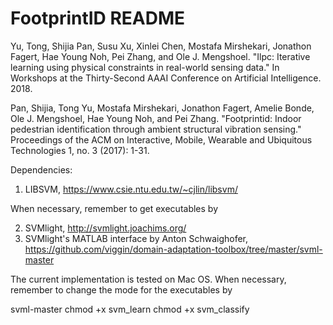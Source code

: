 # FootprintID README

Yu, Tong, Shijia Pan, Susu Xu, Xinlei Chen, Mostafa Mirshekari, Jonathon Fagert, Hae Young Noh, Pei Zhang, and Ole J. Mengshoel. "Ilpc: Iterative learning using physical constraints in real-world sensing data." In Workshops at the Thirty-Second AAAI Conference on Artificial Intelligence. 2018.

Pan, Shijia, Tong Yu, Mostafa Mirshekari, Jonathon Fagert, Amelie Bonde, Ole J. Mengshoel, Hae Young Noh, and Pei Zhang. "Footprintid: Indoor pedestrian identification through ambient structural vibration sensing." Proceedings of the ACM on Interactive, Mobile, Wearable and Ubiquitous Technologies 1, no. 3 (2017): 1-31.

Dependencies:  
1) LIBSVM, https://www.csie.ntu.edu.tw/~cjlin/libsvm/

When necessary, remember to get executables by

2) SVMlight, http://svmlight.joachims.org/
2) SVMlight's MATLAB interface by Anton Schwaighofer, https://github.com/viggin/domain-adaptation-toolbox/tree/master/svml-master

The current implementation is tested on Mac OS. When necessary, remember to change the mode for the executables by

svml-master
chmod +x svm_learn
chmod +x svm_classify

